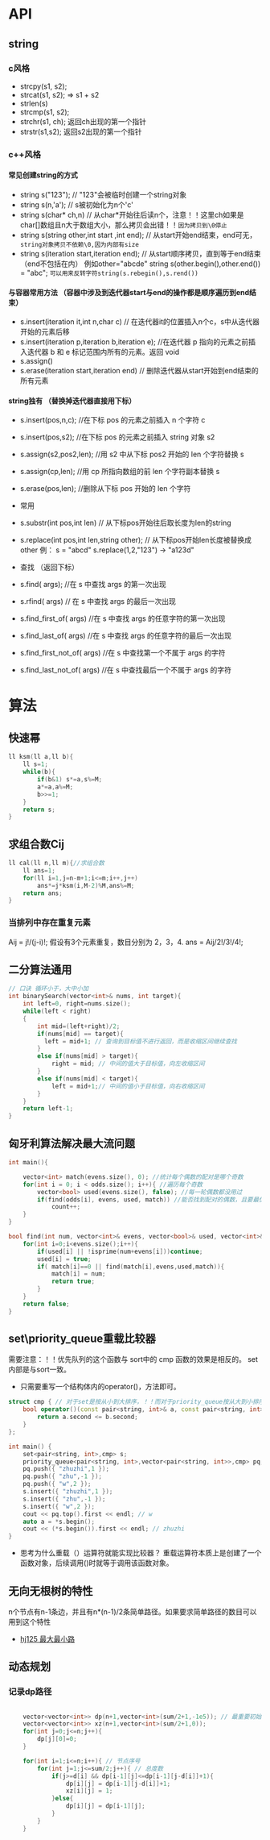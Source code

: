 # API
## string
### c风格
- strcpy(s1, s2);
- strcat(s1, s2); => s1 + s2
- strlen(s)
- strcmp(s1, s2);
- strchr(s1, ch);  返回ch出现的第一个指针
- strstr(s1,s2);   返回s2出现的第一个指针

### c++风格
#### 常见创建string的方式
- string s("123"); // "123"会被临时创建一个string对象
- string s(n,'a'); // s被初始化为n个'c'
- string s(char* ch,n) // 从char*开始往后读n个，注意！！这里ch如果是char[]数组且n大于数组大小，那么拷贝会出错！！`因为拷贝到\0停止`
- string s(string other,int start ,int end); // 从start开始end结束，end可无，`string对象拷贝不依赖\0,因为内部有size`
- string s(iteration start,iteration end); // 从start顺序拷贝，直到等于end结束（end不包括在内）  例如other="abcde"  string s(other.begin(),other.end()) = "abc"; `可以用来反转字符string(s.rebegin(),s.rend())`

#### 与容器常用方法 （容器中涉及到迭代器start与end的操作都是顺序遍历到end结束）
- s.insert(iteration it,int n,char c) // 在迭代器it的位置插入n个c，s中从迭代器开始的元素后移
- s.insert(iteration p,iteration b,iteration e);                  //在迭代器 p 指向的元素之前插入迭代器 b 和 e 标记范围内所有的元素。返回 void
- s.assign()
- s.erase(iteration start,iteration end) // 删除迭代器从start开始到end结束的所有元素

#### string独有 （替换掉迭代器直接用下标）
- s.insert(pos,n,c);      //在下标 pos 的元素之前插入 n 个字符 c
- s.insert(pos,s2);        //在下标 pos 的元素之前插入 string 对象 s2
- s.assign(s2,pos2,len);     //用 s2 中从下标 pos2 开始的 len 个字符替换 s
- s.assign(cp,len);      //用 cp 所指向数组的前 len 个字符副本替换 s
- s.erase(pos,len);        //删除从下标 pos 开始的 len 个字符

- 常用
- s.substr(int pos,int len) // 从下标pos开始往后取长度为len的string
- s.replace(int pos,int len,string other); // 从下标pos开始len长度被替换成other  例： s = "abcd" s.replace(1,2,"123") -> "a123d"

- 查找 （返回下标）
- s.find( args);    //在 s 中查找 args 的第一次出现
- s.rfind( args)                   // 在 s 中查找 args 的最后一次出现
- s.find_first_of( args)  //在 s 中查找 args 的任意字符的第一次出现
- s.find_last_of( args)      //在 s 中查找 args 的任意字符的最后一次出现
- s.find_first_not_of( args)    //在 s 中查找第一个不属于 args 的字符
- s.find_last_not_of( args)  //在 s 中查找最后一个不属于 args 的字符


# 算法
## 快速幂
````c++
ll ksm(ll a,ll b){
    ll s=1;
    while(b){
        if(b&1) s*=a,s%=M;
        a*=a,a%=M;
        b>>=1;
    }
    return s;
}
````
## 求组合数Cij
````c++
ll cal(ll n,ll m){//求组合数
    ll ans=1;
    for(ll i=1,j=n-m+1;i<=m;i++,j++)
        ans*=j*ksm(i,M-2)%M,ans%=M;
    return ans;
}
````
### 当排列中存在重复元素
Aij = j!/(j-i)!; 假设有3个元素重复，数目分别为 2，3，4. ans = Aij/2!/3!/4!;

## 二分算法通用
````c++
// 口诀 循环小于，大中小加
int binarySearch(vector<int>& nums, int target){
    int left=0, right=nums.size();
    while(left < right)
    {
        int mid=(left+right)/2;
        if(nums[mid] == target){
          left = mid+1;	// 查询到目标值不进行返回，而是收缩区间继续查找
        }
        else if(nums[mid] > target){
            right = mid; // 中间的值大于目标值，向左收缩区间
        }
        else if(nums[mid] < target){
            left = mid+1;// 中间的值小于目标值，向右收缩区间
        }
    }
    return left-1;	
}
````
## 匈牙利算法解决最大流问题
````c++
int main(){

    vector<int> match(evens.size(), 0); //统计每个偶数的配对是哪个奇数
    for(int i = 0; i < odds.size(); i++){ //遍历每个奇数
        vector<bool> used(evens.size(), false); //每一轮偶数都没用过
        if(find(odds[i], evens, used, match)) //能否找到配对的偶数，且要最优
            count++;
    }
}

bool find(int num, vector<int>& evens, vector<bool>& used, vector<int>& match){
    for(int i=0;i<evens.size();i++){
        if(used[i] || !isprime(num+evens[i]))continue;
        used[i] = true;
        if( match[i]==0 || find(match[i],evens,used,match)){
            match[i] = num;
            return true;
        }
    }
    return false;
}
````

## set\priority_queue重载比较器
需要注意：！！优先队列的这个函数与 sort中的 cmp 函数的效果是相反的。 set内部是与sort一致。
- 只需要重写一个结构体内的operator()，方法即可。
````c++
struct cmp { // 对于set是按从小到大排序，！！而对于priority_queue按从大到小排序
	bool operator()(const pair<string, int>& a, const pair<string, int>& b)const {
		return a.second <= b.second;
	}
};

int main() {
	set<pair<string, int>,cmp> s;
	priority_queue<pair<string, int>,vector<pair<string, int>>,cmp> pq;
	pq.push({ "zhuzhi",1 });
	pq.push({ "zhu",-1 });
	pq.push({ "w",2 });
	s.insert({ "zhuzhi",1 });
	s.insert({ "zhu",-1 });
	s.insert({ "w",2 });
	cout << pq.top().first << endl; // w
	auto a = *s.begin();
	cout << (*s.begin()).first << endl; // zhuzhi
}
````
- 思考为什么重载（）运算符就能实现比较器？ 重载运算符本质上是创建了一个函数对象，后续调用()时就等于调用该函数对象。

## 无向无根树的特性
n个节点有n-1条边，并且有n*(n-1)/2条简单路径。如果要求简单路径的数目可以用到这个特性
- [hj125 最大最小路](https://www.nowcoder.com/practice/bce59fc8643b47359e9521c7e590b239?tpId=37&tqId=43263&rp=1&sourceUrl=%2Fexam%2Foj%2Fta%3Fpage%3D3%26tpId%3D37%26type%3D37&difficulty=undefined&judgeStatus=undefined&tags=&title=)

## 动态规划

### 记录dp路径
````c++
    
    vector<vector<int>> dp(n+1,vector<int>(sum/2+1,-1e5)); // 最重要初始化为负无穷
    vector<vector<int>> xz(n+1,vector<int>(sum/2+1,0));
    for(int j=0;j<=n;j++){
        dp[j][0]=0;
    }

    for(int i=1;i<=n;i++){ // 节点序号
        for(int j=1;j<=sum/2;j++){ // 总度数
            if(j>=d[i] && dp[i-1][j]<=dp[i-1][j-d[i]]+1){
                dp[i][j] = dp[i-1][j-d[i]]+1;
                xz[i][j] = 1;
            }else{
                dp[i][j] = dp[i-1][j];
            }
        }
    }
````
